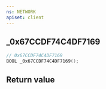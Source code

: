 ```yaml
---
ns: NETWORK
apiset: client
---
```

## _0x67CCDF74C4DF7169

```c
// 0x67CCDF74C4DF7169
BOOL _0x67CCDF74C4DF7169();
```



## Return value